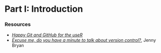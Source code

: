 # Part I: Introduction


### Resources

- [*Happy Git and GitHub for the useR*](https://happygitwithr.com/)
- [*Excuse me, do you have a minute to talk about version control?*](https://peerj.com/preprints/3159v2/), Jenny Bryan